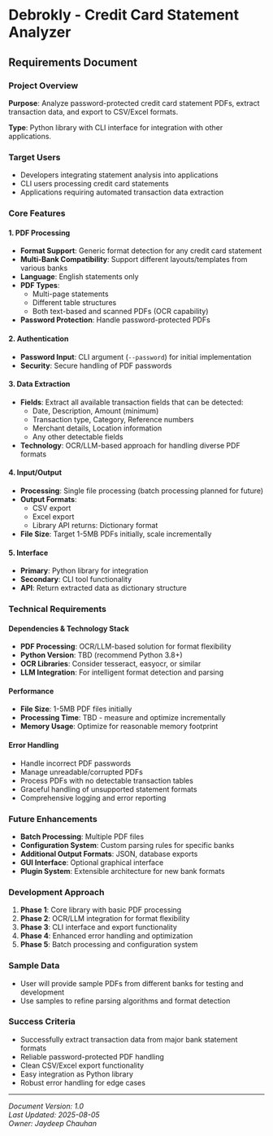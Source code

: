 # Debrokly - Credit Card Statement Analyzer
## Requirements Document

### Project Overview
**Purpose**: Analyze password-protected credit card statement PDFs, extract transaction data, and export to CSV/Excel formats.

**Type**: Python library with CLI interface for integration with other applications.

### Target Users
- Developers integrating statement analysis into applications
- CLI users processing credit card statements
- Applications requiring automated transaction data extraction

### Core Features

#### 1. PDF Processing
- **Format Support**: Generic format detection for any credit card statement
- **Multi-Bank Compatibility**: Support different layouts/templates from various banks
- **Language**: English statements only
- **PDF Types**: 
  - Multi-page statements
  - Different table structures
  - Both text-based and scanned PDFs (OCR capability)
- **Password Protection**: Handle password-protected PDFs

#### 2. Authentication
- **Password Input**: CLI argument (`--password`) for initial implementation
- **Security**: Secure handling of PDF passwords

#### 3. Data Extraction
- **Fields**: Extract all available transaction fields that can be detected:
  - Date, Description, Amount (minimum)
  - Transaction type, Category, Reference numbers
  - Merchant details, Location information
  - Any other detectable fields
- **Technology**: OCR/LLM-based approach for handling diverse PDF formats

#### 4. Input/Output
- **Processing**: Single file processing (batch processing planned for future)
- **Output Formats**: 
  - CSV export
  - Excel export
  - Library API returns: Dictionary format
- **File Size**: Target 1-5MB PDFs initially, scale incrementally

#### 5. Interface
- **Primary**: Python library for integration
- **Secondary**: CLI tool functionality
- **API**: Return extracted data as dictionary structure

### Technical Requirements

#### Dependencies & Technology Stack
- **PDF Processing**: OCR/LLM-based solution for format flexibility
- **Python Version**: TBD (recommend Python 3.8+)
- **OCR Libraries**: Consider tesseract, easyocr, or similar
- **LLM Integration**: For intelligent format detection and parsing

#### Performance
- **File Size**: 1-5MB PDF files initially
- **Processing Time**: TBD - measure and optimize incrementally
- **Memory Usage**: Optimize for reasonable memory footprint

#### Error Handling
- Handle incorrect PDF passwords
- Manage unreadable/corrupted PDFs  
- Process PDFs with no detectable transaction tables
- Graceful handling of unsupported statement formats
- Comprehensive logging and error reporting

### Future Enhancements
- **Batch Processing**: Multiple PDF files
- **Configuration System**: Custom parsing rules for specific banks
- **Additional Output Formats**: JSON, database exports
- **GUI Interface**: Optional graphical interface
- **Plugin System**: Extensible architecture for new bank formats

### Development Approach
1. **Phase 1**: Core library with basic PDF processing
2. **Phase 2**: OCR/LLM integration for format flexibility
3. **Phase 3**: CLI interface and export functionality
4. **Phase 4**: Enhanced error handling and optimization
5. **Phase 5**: Batch processing and configuration system

### Sample Data
- User will provide sample PDFs from different banks for testing and development
- Use samples to refine parsing algorithms and format detection

### Success Criteria
- Successfully extract transaction data from major bank statement formats
- Reliable password-protected PDF handling
- Clean CSV/Excel export functionality
- Easy integration as Python library
- Robust error handling for edge cases

---
*Document Version: 1.0*  
*Last Updated: 2025-08-05*  
*Owner: Jaydeep Chauhan*